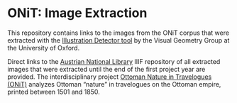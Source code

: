 # ONiT: Image Extraction
This repository contains links to the images from the ONiT corpus that were extracted with the [Illustration Detector tool](https://gitlab.com/vgg/nls-chapbooks-illustrations/-/blob/master/Illustration-Detector.md) by the Visual Geometry Group at the University of Oxford.

Direct links to the [Austrian National Library](https://search.onb.ac.at/) IIIF repository of all extracted images that were extracted until the end of the first project year are provided. The interdisciplinary project [Ottoman Nature in Travelogues (ONiT)](https://onit.oeaw.ac.at/) analyzes Ottoman “nature” in travelogues on the Ottoman empire, printed between 1501 and 1850.
